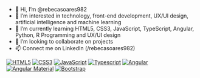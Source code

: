 - 👋 Hi, I’m @rebecasoares982
- 👀 I’m interested in technology, front-end development, UX/UI design, artificial intelligence and machine learning
- 🌱 I’m currently learning HTML5, CSS3, JavaScript, TypeScript, Angular, Python, R Programming and UX/UI design
- 💞️ I’m looking to collaborate on projects
- 📫 Connect me on LinkedIn (/rebecasoares982)

[![HTML5](https://img.shields.io/badge/HTML5-orange.svg?logo=html5)](https://html.com/)
[![CSS3](https://img.shields.io/badge/CSS3-blue.svg?logo=css3)](https://www.w3.org/Style/CSS/)
[![JavaScript](https://img.shields.io/badge/JavaScript-yellow.svg?logo=javascript)](https://developer.mozilla.org/en-US/docs/Web/JavaScript)
[![Typescript](https://img.shields.io/badge/Typescript-blue.svg?color=294E80&logo=typescript)](https://www.typescriptlang.org/)
[![Angular](https://img.shields.io/badge/Angular-red.svg?logo=angular)](https://angular.io/)  
[![Angular Material](https://img.shields.io/badge/Angular%20Material-purple.svg?logo=angular)](https://material.angular.io/)
[![Bootstrap](https://img.shields.io/badge/Bootstrap-purple.svg?logo=bootstrap)](https://getbootstrap.com/)
<!---
rebecasoares982/rebecasoares982 is a ✨ special ✨ repository because its `README.md` (this file) appears on your GitHub profile.
You can click the Preview link to take a look at your changes.
--->
